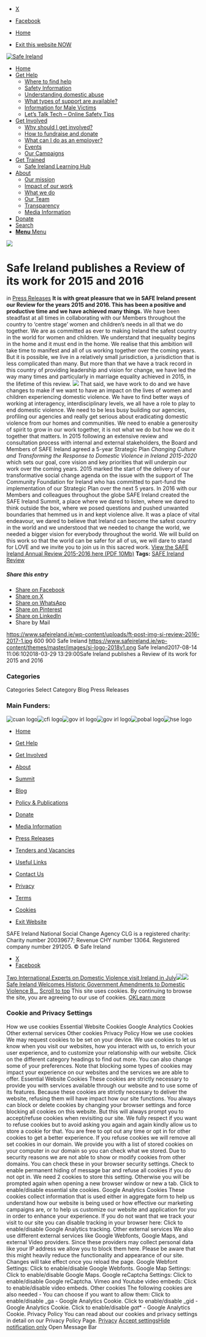   * [X](https://twitter.com/SAFEIreland "X")
  * [Facebook](https://www.facebook.com/safe.ireland "Facebook")


  * [Home](https://www.safeireland.ie/)
  * [Exit this website NOW](https://www.google.ie/)


[![Safe Ireland](https://www.safeireland.ie/wp-content/themes/master/images/si-logo-2018v1.png)](https://www.safeireland.ie/)
  * [Home](https://www.safeireland.ie/)
  * [Get Help](https://www.safeireland.ie/get-help/)
    * [Where to find help](https://www.safeireland.ie/get-help/where-to-find-help/)
    * [Safety Information](https://www.safeireland.ie/get-help/safety-information/)
    * [Understanding domestic abuse](https://www.safeireland.ie/get-help/understanding-domestic-abuse/)
    * [What types of support are available?](https://www.safeireland.ie/get-help/what-types-of-support-are-available/)
    * [Information for Male Victims](https://www.safeireland.ie/get-help/information-for-male-victims/)
    * [Let’s Talk Tech – Online Safety Tips](https://www.safeireland.ie/lets-talk-tech-online-safety-tips/)
  * [Get Involved](https://www.safeireland.ie/get-involved/)
    * [Why should I get involved?](https://www.safeireland.ie/get-involved/why-should-i-get-involved/)
    * [How to fundraise and donate](https://www.safeireland.ie/get-involved/how-to-fundraise-and-donate/)
    * [What can I do as an employer?](https://www.safeireland.ie/get-involved/what-can-i-do-as-an-employer/)
    * [Events](https://www.safeireland.ie/get-involved/events/)
    * [Our Campaigns](https://www.safeireland.ie/get-involved/our-campaigns/)
  * [Get Trained](https://www.safeireland.ie/safe-ireland-publishes-a-review-of-its-work-for-2015-and-2016/)
    * [Safe Ireland Learning Hub](https://www.safeireland.ie/safe-ireland-learning-hub/)
  * [About](https://www.safeireland.ie/about/)
    * [Our mission](https://www.safeireland.ie/about/our-mission/)
    * [Impact of our work](https://www.safeireland.ie/about/impact-of-our-work/)
    * [What we do](https://www.safeireland.ie/about/what-we-do/)
    * [Our Team](https://www.safeireland.ie/about/our-team/)
    * [Transparency](https://www.safeireland.ie/about/transparency/)
    * [Media Information](https://www.safeireland.ie/about/media-information/)
  * [Donate](https://www.safeireland.ie/get-involved/how-to-fundraise-and-donate/)
  * [Search](https://www.safeireland.ie/safe-ireland-publishes-a-review-of-its-work-for-2015-and-2016/?s=)
  * [ **Menu** Menu ](https://www.safeireland.ie/safe-ireland-publishes-a-review-of-its-work-for-2015-and-2016/)


[![](https://www.safeireland.ie/wp-content/uploads/ft-post-img-si-review-2016-2017-1-845x500.jpg)](https://www.safeireland.ie/wp-content/uploads/ft-post-img-si-review-2016-2017-1.jpg "ft-post-img-si-review-2016-2017")
# Safe Ireland publishes a Review of its work for 2015 and 2016
in [Press Releases](https://www.safeireland.ie/category/press-releases/)
**It is with great pleasure that we in SAFE Ireland present our Review for the years 2015 and 2016. This has been a positive and productive time and we have achieved many things.**
We have been steadfast at all times in collaborating with our Members throughout the country to ‘centre stage’ women and children’s needs in all that we do together. We are as committed as ever to making Ireland the safest country in the world for women and children. We understand that inequality begins in the home and it must end in the home. We realise that this ambition will take time to manifest and all of us working together over the coming years. But it is possible, we live in a relatively small jurisdiction, a jurisdiction that is less complicated than many. But more than that we have a track record in this country of providing leadership and vision for change, we have led the way many times and particularly in marriage equality achieved in 2015, in the lifetime of this review. ![](https://www.safeireland.ie/wp-content/uploads/si-review-spreads.jpg) That said, we have work to do and we have changes to make if we want to have an impact on the lives of women and children experiencing domestic violence. We have to find better ways of working at interagency, interdisciplinary levels, we all have a role to play to end domestic violence. We need to be less busy building our agencies, profiling our agencies and really get serious about eradicating domestic violence from our homes and communities. We need to enable a generosity of spirit to grow in our work together, it is not what we do but how we do it together that matters.
In 2015 following an extensive review and consultation process with internal and external stakeholders, the Board and Members of SAFE Ireland agreed a 5-year Strategic Plan _Changing Culture and Transforming the Response to Domestic Violence in Ireland 2015-2020_ which sets our goal, core vision and key priorities that will underpin our work over the coming years. 2015 marked the start of the delivery of our transformative social change agenda on the issue with the support of The Community Foundation for Ireland who has committed to part-fund the implementation of our Strategic Plan over the next 5 years.
In 2016 with our Members and colleagues throughout the globe SAFE Ireland created the SAFE Ireland Summit, a place where we dared to listen, where we dared to think outside the box, where we posed questions and pushed unwanted boundaries that hemmed us in and kept violence alive. It was a place of vital endeavour, we dared to believe that Ireland can become the safest country in the world and we understood that we needed to change the world, we needed a bigger vision for everybody throughout the world. We will build on this work so that the world can be safer for all of us, we will dare to stand for LOVE and we invite you to join us in this sacred work.
[View the SAFE Ireland Annual Review 2015-2016 here (PDF 10Mb)](https://www.safeireland.ie/safeireland-docs/SI-Annual-Review-2015-2016.pdf)
**Tags:** [SAFE Ireland Review](https://www.safeireland.ie/tag/safe-ireland-review/)
##### Share this entry
  * [Share on Facebook](https://www.facebook.com/sharer.php?u=https://www.safeireland.ie/safe-ireland-publishes-a-review-of-its-work-for-2015-and-2016/&t=Safe%20Ireland%20publishes%20a%20Review%20of%20its%20work%20for%202015%20and%202016)
  * [Share on X](https://twitter.com/share?text=Safe%20Ireland%20publishes%20a%20Review%20of%20its%20work%20for%202015%20and%202016&url=https://www.safeireland.ie/?p=2648)
  * [Share on WhatsApp](https://api.whatsapp.com/send?text=https://www.safeireland.ie/safe-ireland-publishes-a-review-of-its-work-for-2015-and-2016/)
  * [Share on Pinterest](https://pinterest.com/pin/create/button/?url=https%3A%2F%2Fwww.safeireland.ie%2Fsafe-ireland-publishes-a-review-of-its-work-for-2015-and-2016%2F&description=Safe%20Ireland%20publishes%20a%20Review%20of%20its%20work%20for%202015%20and%202016&media=https%3A%2F%2Fwww.safeireland.ie%2Fwp-content%2Fuploads%2Fft-post-img-si-review-2016-2017-1-705x470.jpg)
  * [Share on LinkedIn](https://linkedin.com/shareArticle?mini=true&title=Safe%20Ireland%20publishes%20a%20Review%20of%20its%20work%20for%202015%20and%202016&url=https://www.safeireland.ie/safe-ireland-publishes-a-review-of-its-work-for-2015-and-2016/)
  * Share by Mail


https://www.safeireland.ie/wp-content/uploads/ft-post-img-si-review-2016-2017-1.jpg 600 900 Safe Ireland https://www.safeireland.ie/wp-content/themes/master/images/si-logo-2018v1.png Safe Ireland2017-08-14 11:06:102018-03-29 13:29:00Safe Ireland publishes a Review of its work for 2015 and 2016
### Categories
Categories Select Category Blog Press Releases
### Main Funders:
![cuan logo](https://www.safeireland.ie/wp-content/uploads/logo-cuan.png)![cfi logo](https://www.safeireland.ie/wp-content/uploads/logo-cfi.png)![gov irl logo](https://www.safeireland.ie/wp-content/uploads/logo-goi2.png)![gov irl logo](https://www.safeireland.ie/wp-content/uploads/logo-doj.png)![pobal logo](https://www.safeireland.ie/wp-content/uploads/logo-pobal.png)![hse logo](https://www.safeireland.ie/wp-content/uploads/logo-hse.png)
  * [Home](https://www.safeireland.ie/)
  * [Get Help](https://www.safeireland.ie/get-help/)
  * [Get Involved](https://www.safeireland.ie/get-involved/)
  * [About](https://www.safeireland.ie/about/)
  * [Summit](https://www.safeireland.ie/?page_id=3620)
  * [Blog](https://www.safeireland.ie/blog/)


  * [Policy & Publications](https://www.safeireland.ie/policy-publications/)
  * [Donate](https://www.safeireland.ie/get-involved/how-to-fundraise-and-donate/)
  * [Media Information](https://www.safeireland.ie/about/media-information/)
  * [Press Releases](https://www.safeireland.ie/about/media-information/press-releases/)
  * [Tenders and Vacancies](https://www.safeireland.ie/tenders-and-vacancies/)
  * [Useful Links](https://www.safeireland.ie/links/)


  * [Contact Us](https://www.safeireland.ie/contact-us/)
  * [Privacy](https://www.safeireland.ie/privacy/)
  * [Terms](https://www.safeireland.ie/terms/)
  * [Cookies](https://www.safeireland.ie/cookies/)
  * [Exit Website](https://www.google.ie)


SAFE Ireland National Social Change Agency CLG is a registered charity: Charity number 20039677; Revenue CHY number 13064. Registered company number 291205.
© Safe Ireland 
  * [X](https://twitter.com/SAFEIreland "X")
  * [Facebook](https://www.facebook.com/safe.ireland "Facebook")


[Two International Experts on Domestic Violence visit Ireland in July![](https://www.safeireland.ie/wp-content/uploads/international-experts-01-80x80.jpg)](https://www.safeireland.ie/two-international-experts-on-domestic-violence-visit-ireland-in-july/)[![](https://www.safeireland.ie/wp-content/uploads/Image-1-80x80.jpg)Safe Ireland Welcomes Historic Government Amendments to Domestic Violence B...](https://www.safeireland.ie/safe-ireland-welcomes-historic-government-amendments-to-domestic-violence-bill/)
[Scroll to top](https://www.safeireland.ie/safe-ireland-publishes-a-review-of-its-work-for-2015-and-2016/#top "Scroll to top")
This site uses cookies. By continuing to browse the site, you are agreeing to our use of cookies.
[OK](https://www.safeireland.ie/safe-ireland-publishes-a-review-of-its-work-for-2015-and-2016/)[Learn more](https://www.safeireland.ie/safe-ireland-publishes-a-review-of-its-work-for-2015-and-2016/)
### Cookie and Privacy Settings
How we use cookies
Essential Website Cookies
Google Analytics Cookies
Other external services
Other cookies
Privacy Policy
How we use cookies
We may request cookies to be set on your device. We use cookies to let us know when you visit our websites, how you interact with us, to enrich your user experience, and to customize your relationship with our website. 
Click on the different category headings to find out more. You can also change some of your preferences. Note that blocking some types of cookies may impact your experience on our websites and the services we are able to offer.
Essential Website Cookies
These cookies are strictly necessary to provide you with services available through our website and to use some of its features.
Because these cookies are strictly necessary to deliver the website, refusing them will have impact how our site functions. You always can block or delete cookies by changing your browser settings and force blocking all cookies on this website. But this will always prompt you to accept/refuse cookies when revisiting our site.
We fully respect if you want to refuse cookies but to avoid asking you again and again kindly allow us to store a cookie for that. You are free to opt out any time or opt in for other cookies to get a better experience. If you refuse cookies we will remove all set cookies in our domain.
We provide you with a list of stored cookies on your computer in our domain so you can check what we stored. Due to security reasons we are not able to show or modify cookies from other domains. You can check these in your browser security settings.
Check to enable permanent hiding of message bar and refuse all cookies if you do not opt in. We need 2 cookies to store this setting. Otherwise you will be prompted again when opening a new browser window or new a tab.
Click to enable/disable essential site cookies.
Google Analytics Cookies
These cookies collect information that is used either in aggregate form to help us understand how our website is being used or how effective our marketing campaigns are, or to help us customize our website and application for you in order to enhance your experience.
If you do not want that we track your visit to our site you can disable tracking in your browser here:
Click to enable/disable Google Analytics tracking.
Other external services
We also use different external services like Google Webfonts, Google Maps, and external Video providers. Since these providers may collect personal data like your IP address we allow you to block them here. Please be aware that this might heavily reduce the functionality and appearance of our site. Changes will take effect once you reload the page.
Google Webfont Settings:
Click to enable/disable Google Webfonts.
Google Map Settings:
Click to enable/disable Google Maps.
Google reCaptcha Settings:
Click to enable/disable Google reCaptcha.
Vimeo and Youtube video embeds:
Click to enable/disable video embeds.
Other cookies
The following cookies are also needed - You can choose if you want to allow them:
Click to enable/disable _ga - Google Analytics Cookie.
Click to enable/disable _gid - Google Analytics Cookie.
Click to enable/disable _gat_* - Google Analytics Cookie.
Privacy Policy
You can read about our cookies and privacy settings in detail on our Privacy Policy Page. 
[Privacy](https://www.safeireland.ie/privacy/)
[Accept settings](https://www.safeireland.ie/safe-ireland-publishes-a-review-of-its-work-for-2015-and-2016/ "Allow to use cookies, you always can modify used cookies and services")[Hide notification only](https://www.safeireland.ie/safe-ireland-publishes-a-review-of-its-work-for-2015-and-2016/ "Do not allow to use cookies or services - some functionality on our site might not work as expected.")
Open Message Bar
